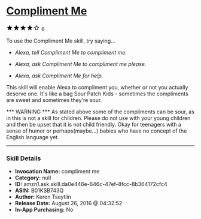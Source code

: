 # [Compliment Me](http://alexa.amazon.com/#skills/amzn1.ask.skill.da0e446e-646c-47ef-8fcc-8b364172cfc4)
![4 stars](../../images/ic_star_black_18dp_1x.png)![4 stars](../../images/ic_star_black_18dp_1x.png)![4 stars](../../images/ic_star_black_18dp_1x.png)![4 stars](../../images/ic_star_black_18dp_1x.png)![4 stars](../../images/ic_star_border_black_18dp_1x.png) 6

To use the Compliment Me skill, try saying...

* *Alexa, tell Compliment Me to compliment me.*

* *Alexa, ask Compliment Me to compliment me please.*

* *Alexa, ask Compliment Me for help.*

This skill will enable Alexa to compliment you, whether or not you actually deserve one. It's like a bag Sour Patch Kids - sometimes the compliments are sweet and sometimes they're sour.

*** WARNING ***
As stated above some of the compliments can be sour, as in this is not a skill for children. Please do not use with your young children and then be upset that it is not child friendly. Okay for teenagers with a sense of humor or perhaps(maybe...) babies who have no concept of the English language yet.

***

### Skill Details

* **Invocation Name:** compliment me
* **Category:** null
* **ID:** amzn1.ask.skill.da0e446e-646c-47ef-8fcc-8b364172cfc4
* **ASIN:** B01KSB743Q
* **Author:** Keren Tseytlin
* **Release Date:** August 26, 2016 @ 04:32:52
* **In-App Purchasing:** No
